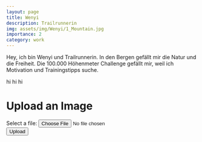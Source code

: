```yaml
---
layout: page
title: Wenyi
description: Trailrunnerin
img: assets/img/Wenyi/1_Mountain.jpg
importance: 2
category: work
---
```


Hey, ich bin Wenyi und Trailrunnerin. In den Bergen gefällt mir die Natur und die Freiheit. Die 100.000 Höhenmeter Challenge gefällt mir, weil ich Motivation und Trainingstipps suche.

hi
hi
hi


<div>
    <h1>Upload an Image</h1>
    <form>
    <label for="file">Select a file:</label>
    <input type="file" id="file" name="file" accept="image/*">
    <br>
    <button type="submit">Upload</button>
    </form>
    <div id="image-container">
    <!-- Placeholder for the uploaded image -->
</div>

<script>
      const form = document.querySelector('form');
      const imageContainer = document.getElementById('image-container');

      form.addEventListener('submit', (event) => {
        event.preventDefault(); // Prevent the form from submitting

        const fileInput = document.getElementById('file');
        const file = fileInput.files[0];

        if (file && file.type.startsWith('image/')) {
          const reader = new FileReader();

          reader.addEventListener('load', (event) => {
            // Create an <img> element and set its source to the uploaded file
            const img = document.createElement('img');
            img.src = event.target.result;
            img.alt = file.name;

            // Add the <img> element to the image container
            imageContainer.appendChild(img);
          });

          // Read the uploaded file as a data URL
          reader.readAsDataURL(file);
        }
      });
    </script>